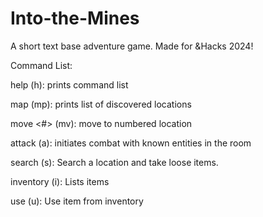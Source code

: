 # Into-the-Mines
A short text base adventure game. Made for &Hacks 2024!

Command List:

help (h): prints command list

map (mp): prints list of discovered locations

move <#> (mv): move to numbered location

attack (a): initiates combat with known entities in the room

search <object> (s): Search a location and take loose items.

inventory (i): Lists items

use <item> (u): Use item from inventory
